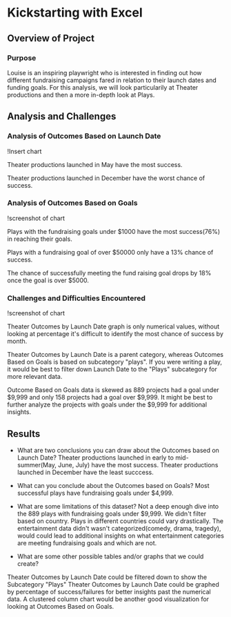 # Kickstarting with Excel

## Overview of Project

### Purpose

Louise is an inspiring playwright who is interested in finding out how different fundraising campaigns fared in relation to their launch dates and funding goals. For this analysis, we will look particularily at Theater productions and then a more in-depth look at Plays. 

## Analysis and Challenges

### Analysis of Outcomes Based on Launch Date

!Insert chart

Theater productions launched in May have the most success. 

Theater productions launched in December have the worst chance of success.

### Analysis of Outcomes Based on Goals

!screenshot of chart

Plays with the fundraising goals under $1000 have the most success(76%) in reaching their goals. 

Plays with a fundraising goal of over $50000 only have a 13% chance of success. 

The chance of successfully meeting the fund raising goal drops by 18% once the goal is over $5000. 

### Challenges and Difficulties Encountered

!screenshot of chart

Theater Outcomes by Launch Date graph is only numerical values, without looking at percentage it's difficult to identify the most chance of success by month. 

Theater Outcomes by Launch Date is a parent category, whereas Outcomes Based on Goals is based on subcategory "plays". If you were writing a play, it would be best to filter down Launch Date to the "Plays" subcategory for more relevant data. 

Outcome Based on Goals data is skewed as 889 projects had a goal under $9,999 and only 158 projects had a goal over $9,999. It might be best to further analyze the projects with goals under the $9,999 for additional insights. 

## Results

- What are two conclusions you can draw about the Outcomes based on Launch Date?
Theater productions launched in early to mid-summer(May, June, July) have the most success. 
Theater productions launched in December have the least succcess. 

- What can you conclude about the Outcomes based on Goals?
Most successful plays have fundraising goals under $4,999. 

- What are some limitations of this dataset?
Not a deep enough dive into the 889 plays with fundraising goals under $9,999. 
We didn't filter based on country. Plays in different countries could vary drastically. 
The entertainment data didn't wasn't categorized(comedy, drama, tragedy), would could lead to additional insights on what entertainment categories are meeting fundraising goals and which are not. 

- What are some other possible tables and/or graphs that we could create?

Theater Outcomes by Launch Date could be filtered down to show the Subcategory "Plays"
Theater Outcomes by Launch Date could be graphed by percentage of success/failures for better insights past the numerical data.
A clustered column chart would be another good visualization for looking at Outcomes Based on Goals. 

